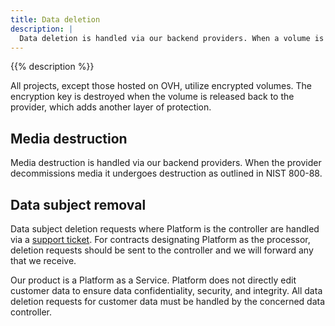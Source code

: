 ```yaml
---
title: Data deletion
description: |
  Data deletion is handled via our backend providers. When a volume is released back to the provider, the provider performs a wipe on the data utilizing [NIST 800-88](https://csrc.nist.gov/publications/detail/sp/800-88/rev-1/final). This wipe is done immediately before reuse.
---
```


{{% description %}}

All projects, except those hosted on OVH, utilize encrypted volumes.
The encryption key is destroyed when the volume is released back to the provider,
which adds another layer of protection.

## Media destruction

Media destruction is handled via our backend providers. When the provider decommissions media it undergoes destruction as outlined in NIST 800-88.

## Data subject removal

Data subject deletion requests where Platform is the controller are handled via a [support ticket](https://docs.platform.sh/overview/getting-help.html). For contracts designating Platform as the processor, deletion requests should be sent to the controller and we will forward any that we receive.

Our product is a Platform as a Service. Platform does not directly edit customer data to ensure data confidentiality, security, and integrity. All data deletion requests for customer data must be handled by the concerned data controller.
